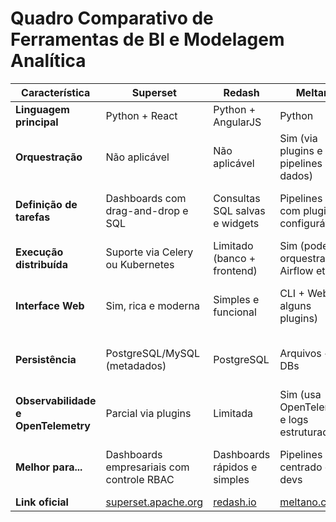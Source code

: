 # Quadro Comparativo de Ferramentas de BI e Modelagem Analítica

| Característica                                 | Superset                                | Redash                                 | Meltano                                | Lightdash                               | Cube.js                                  | Evidence                                 |
|------------------------------------------------|------------------------------------------|-----------------------------------------|------------------------------------------|-------------------------------------------|-------------------------------------------|-------------------------------------------|
| **Linguagem principal**                        | Python + React                           | Python + AngularJS                      | Python                                   | TypeScript                                | TypeScript                                | TypeScript + SQL                           |
| **Orquestração**                               | Não aplicável                            | Não aplicável                           | Sim (via plugins e pipelines de dados)   | Limitada (execução manual ou CI/CD)       | Sim (via API e pré-agregações)            | Limitada (orientado a builds)             |
| **Definição de tarefas**                       | Dashboards com drag-and-drop e SQL       | Consultas SQL salvas e widgets          | Pipelines ETL com plugins configuráveis  | Métricas e dashboards com dbt             | APIs de dados e pré-agregações            | Relatórios via arquivos Markdown + SQL    |
| **Execução distribuída**                       | Suporte via Celery ou Kubernetes         | Limitado (banco + frontend)             | Sim (pode orquestrar via Airflow etc.)   | Limitado                                  | Sim, escalável via Redis e K8s            | Não                                        |
| **Interface Web**                              | Sim, rica e moderna                      | Simples e funcional                     | CLI + Web (em alguns plugins)            | Sim, moderna, estilo Looker               | Sim, frontend customizável via API        | Sim, focada em devs (Markdown + preview)  |
| **Persistência**                               | PostgreSQL/MySQL (metadados)             | PostgreSQL                              | Arquivos + DBs                           | dbt (YAML + SQL)                          | Redis + banco relacional (backend)        | Git + DB (modo build)                     |
| **Observabilidade e OpenTelemetry**            | Parcial via plugins                      | Limitada                                | Sim (usa OpenTelemetry e logs estruturados) | Limitada                                | Suporte nativo via tracing/logs           | Logs via CLI e Git, sem OT nativo         |
| **Melhor para...**                             | Dashboards empresariais com controle RBAC| Dashboards rápidos e simples            | Pipelines e ELT centrado em devs         | Métricas centralizadas com dbt            | APIs analíticas para apps customizados    | Data storytelling orientado a devs        |
| **Link oficial**                               | [superset.apache.org](https://superset.apache.org/) | [redash.io](https://redash.io/) | [meltano.com](https://meltano.com/)     | [lightdash.com](https://lightdash.com/)  | [cube.dev](https://cube.dev/)             | [evidence.dev](https://evidence.dev/)     |
